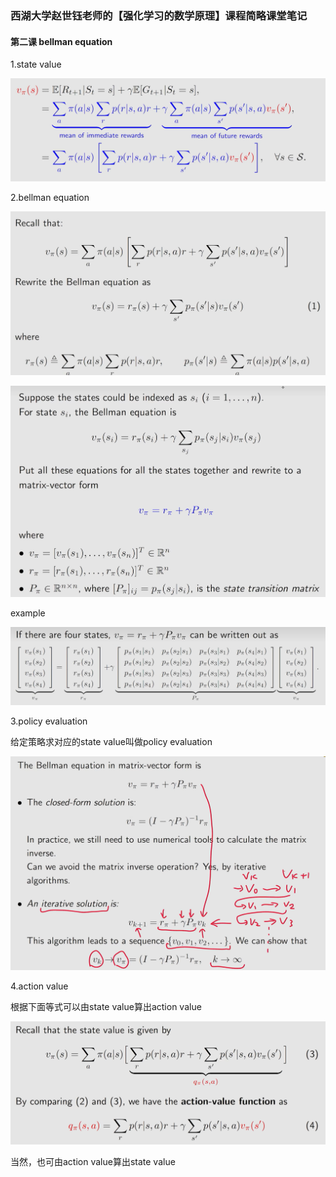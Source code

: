 ### 西湖大学赵世钰老师的【强化学习的数学原理】课程简略课堂笔记

#### 第二课 bellman equation

1.state value

![5395f96e383b5b99bc609049a1bff304](5395f96e383b5b99bc609049a1bff304.png)

2.bellman equation

![55c52c2040ef7a74d2a55ff539e5fb0c](55c52c2040ef7a74d2a55ff539e5fb0c.png)

![97ba684e7bde1889425a30a60fb0f9f6](97ba684e7bde1889425a30a60fb0f9f6.png)

example

![a1b287cd339fbf3b484a75b5186eeb07](a1b287cd339fbf3b484a75b5186eeb07.png)

3.policy evaluation

给定策略求对应的state value叫做policy evaluation

![824486fb26c5ee4f83390bd2e7c1099b](824486fb26c5ee4f83390bd2e7c1099b.png)

4.action value

根据下面等式可以由state value算出action value

![854db3527eda422d839039cd7aa48e68](854db3527eda422d839039cd7aa48e68.png)

当然，也可由action value算出state value
